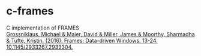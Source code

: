 # c-frames
C implementation of FRAMES \
[Grossniklaus, Michael & Maier, David & Miller, James & Moorthy, Sharmadha & Tufte, Kristin. (2016). Frames: Data-driven Windows. 13-24. 10.1145/2933267.2933304.](https://www.researchgate.net/publication/303972106_Frames_Data-driven_Windows)
